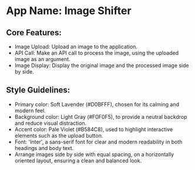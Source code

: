 # **App Name**: Image Shifter

## Core Features:

- Image Upload: Upload an image to the application.
- API Call: Make an API call to process the image, using the uploaded image as an argument.
- Image Display: Display the original image and the processed image side by side.

## Style Guidelines:

- Primary color: Soft Lavender (#D0BFFF), chosen for its calming and modern feel.
- Background color: Light Gray (#F0F0F5), to provide a neutral backdrop and reduce visual distraction.
- Accent color: Pale Violet (#B584C8), used to highlight interactive elements such as the upload button.
- Font: 'Inter', a sans-serif font for clear and modern readability in both headings and body text.
- Arrange images side by side with equal spacing, on a horizontally oriented layout, ensuring a clean and balanced look.